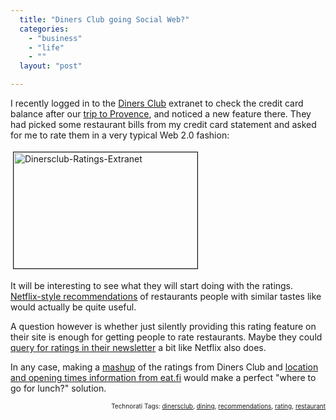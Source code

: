 ```yaml
---
  title: "Diners Club going Social Web?"
  categories: 
    - "business"
    - "life"
    - ""
  layout: "post"

---
```

I recently logged in to the <a href="http://en.wikipedia.org/wiki/Diners_Club">Diners Club</a> extranet to check the credit card balance after our <a href="http://bergie.jaiku.com/presence/2685576">trip to Provence</a>, and noticed a new feature there. They had picked some restaurant bills from my credit card statement and asked for me to rate them in a very typical Web 2.0 fashion:

<img src="http://bergie.iki.fi/midcom-serveattachmentguid-c0a4e5a80dc611dc8847513a6659962e962e/dinersclub-ratings-extranet.jpg" height="186" width="294" border="1" hspace="4" vspace="4" alt="Dinersclub-Ratings-Extranet" /><span style="font-size:0pt;">

</span>It will be interesting to see what they will start doing with the ratings. <a href="http://www.hackingnetflix.com/2005/12/netflix_email_m.html">Netflix-style recommendations</a> of restaurants people with similar tastes like would actually be quite useful.

A question however is whether just silently providing this rating feature on their site is enough for getting people to rate restaurants. Maybe they could <a href="http://www.37signals.com/svn/archives2/netflix_nails_it.php">query for ratings in their newsletter</a> a bit like Netflix also does.

In any case, making a <a href="http://en.wikipedia.org/wiki/Mashup_%28web_application_hybrid%29">mashup</a> of the ratings from Diners Club and <a href="http://www.eat.fi/">location and opening times information from eat.fi</a> would make a perfect "where to go for lunch?" solution.

<!-- technorati tags start --><p style="text-align:right;font-size:10px;">Technorati Tags: <a href="http://www.technorati.com/tag/dinersclub" rel="tag">dinersclub</a>, <a href="http://www.technorati.com/tag/dining" rel="tag">dining</a>, <a href="http://www.technorati.com/tag/recommendations" rel="tag">recommendations</a>, <a href="http://www.technorati.com/tag/rating" rel="tag">rating</a>, <a href="http://www.technorati.com/tag/restaurant" rel="tag">restaurant</a></p><!-- technorati tags end -->